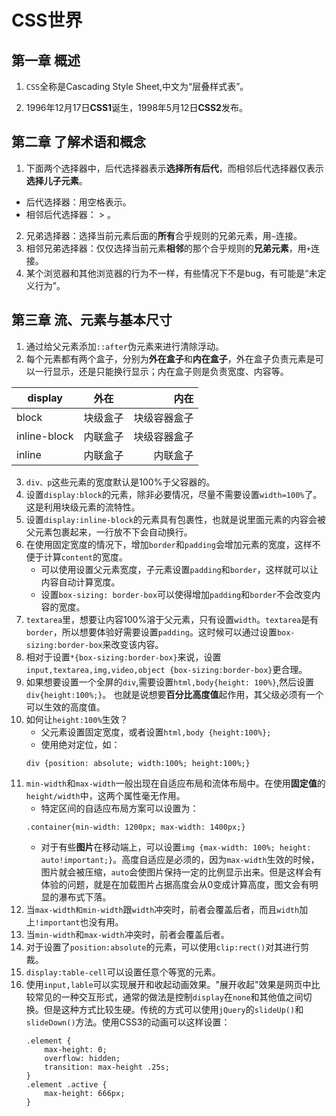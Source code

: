 # CSS世界
## 第一章 概述
1. `CSS`全称是Cascading Style Sheet,中文为“层叠样式表”。

2. 1996年12月17日**CSS1**诞生，1998年5月12日**CSS2**发布。

## 第二章 了解术语和概念
1. 下面两个选择器中，后代选择器表示**选择所有后代**，而相邻后代选择器仅表示**选择儿子元素**。
* 后代选择器：用空格表示。
* 相邻后代选择器： > 。
2. 兄弟选择器：选择当前元素后面的**所有**合乎规则的兄弟元素，用`~`连接。
3. 相邻兄弟选择器：仅仅选择当前元素**相邻**的那个合乎规则的**兄弟元素**，用`+`连接。
4. 某个浏览器和其他浏览器的行为不一样，有些情况下不是bug，有可能是“未定义行为”。

## 第三章 流、元素与基本尺寸

1. 通过给父元素添加`::after`伪元素来进行清除浮动。
2. 每个元素都有两个盒子，分别为**外在盒子**和**内在盒子**，外在盒子负责元素是可以一行显示，还是只能换行显示；内在盒子则是负责宽度、内容等。

display | 外在 | 内在 
---|:--:|---:
block|块级盒子|块级容器盒子
inline-block|内联盒子|块级容器盒子
inline|内联盒子|内联盒子
3. `div、p`这些元素的宽度默认是100%于父容器的。
4. 设置`display:block`的元素，除非必要情况，尽量不需要设置`width=100%`了。这是利用块级元素的流特性。
5. 设置`display:inline-block`的元素具有包裹性，也就是说里面元素的内容会被父元素包裹起来，一行放不下会自动换行。
6. 在使用固定宽度的情况下，增加`border`和`padding`会增加元素的宽度，这样不便于计算`content`的宽度。
   * 可以使用设置父元素宽度，子元素设置`padding`和`border`，这样就可以让内容自动计算宽度。
   * 设置`box-sizing: border-box`可以使得增加`padding`和`border`不会改变内容的宽度。
7. `textarea`里，想要让内容100%溶于父元素，只有设置`width`。`textarea`是有`border`，所以想要体验好需要设置`padding`。这时候可以通过设置`box-sizing:border-box`来改变该内容。
8. 相对于设置`*{box-sizing:border-box}`来说，设置`input,textarea,img,video,object {box-sizing:border-box}`更合理。          
9. 如果想要设置一个全屏的`div`,需要设置`html,body{height: 100%}`,然后设置`div{height:100%;}`。
也就是说想要**百分比高度值**起作用，其父级必须有一个可以生效的高度值。
10. 如何让`height:100%`生效？
    * 父元素设置固定宽度，或者设置`html,body {height:100%};`
    * 使用绝对定位，如：
    ```
    div {position: absolute; width:100%; height:100%;}
    ```
11. `min-width`和`max-width`一般出现在自适应布局和流体布局中。在使用**固定值**的`height/width`中，这两个属性毫无作用。
    * 特定区间的自适应布局方案可以设置为：
    ```
    .container{min-width: 1200px; max-width: 1400px;}
    ```
    * 对于有些**图片**在移动端上，可以设置`img {max-width: 100%; height: auto!important;}`。高度自适应是必须的，因为`max-width`生效的时候，图片就会被压缩，`auto`会使图片保持一定的比例显示出来。但是这样会有体验的问题，就是在加载图片占据高度会从0变成计算高度，图文会有明显的瀑布式下落。
12. 当`max-width和min-width`跟`width`冲突时，前者会覆盖后者，而且`width`加上`!important`也没有用。
13. 当`min-width`和`max-width`冲突时，前者会覆盖后者。
14. 对于设置了`position:absolute`的元素，可以使用`clip:rect()`对其进行剪裁。
15. `display:table-cell`可以设置任意个等宽的元素。
16. 使用`input,lable`可以实现展开和收起动画效果。"展开收起"效果是网页中比较常见的一种交互形式，通常的做法是控制`display`在`none`和其他值之间切换。但是这种方式比较生硬。传统的方式可以使用`jQuery`的`slideUp()`和`slideDown()`方法。使用CSS3的动画可以这样设置：
    ```
    .element {
        max-height: 0;
        overflow: hidden;
        transition: max-height .25s;
    }
    .element .active {
        max-height: 666px;
    }
    ```